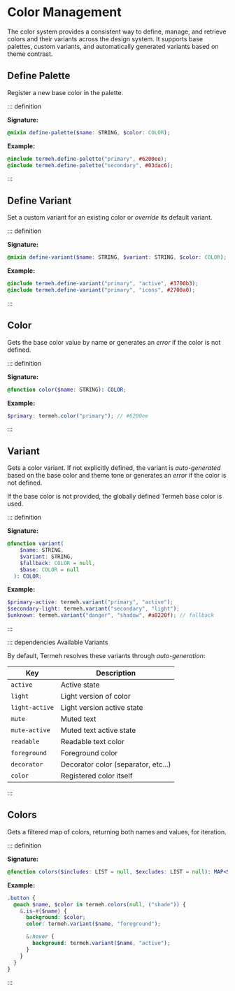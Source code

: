# Color Management

The color system provides a consistent way to define, manage, and retrieve colors and their variants across the design system. It supports base palettes, custom variants, and automatically generated variants based on theme contrast.

## Define Palette

Register a new base color in the palette.

::: definition

**Signature:**

```scss
@mixin define-palette($name: STRING, $color: COLOR);
```

**Example:**

```scss
@include termeh.define-palette("primary", #6200ee);
@include termeh.define-palette("secondary", #03dac6);
```

:::

## Define Variant

Set a custom variant for an existing color or _override_ its default variant.

::: definition

**Signature:**

```scss
@mixin define-variant($name: STRING, $variant: STRING, $color: COLOR);
```

**Example:**

```scss
@include termeh.define-variant("primary", "active", #3700b3);
@include termeh.define-variant("primary", "icons", #2700a0);
```

:::

## Color

Gets the base color value by name or generates an _error_ if the color is not defined.

::: definition

**Signature:**

```scss
@function color($name: STRING): COLOR;
```

**Example:**

```scss
$primary: termeh.color("primary"); // #6200ee
```

:::

## Variant

Gets a color variant. If not explicitly defined, the variant is _auto-generated_ based on the base color and theme tone or generates an _error_ if the color is not defined.

If the base color is not provided, the globally defined Termeh base color is used.

::: definition

**Signature:**

```scss
@function variant(
    $name: STRING,
    $variant: STRING,
    $fallback: COLOR = null,
    $base: COLOR = null
  ): COLOR;
```

**Example:**

```scss
$primary-active: termeh.variant("primary", "active");
$secondary-light: termeh.variant("secondary", "light");
$unknown: termeh.variant("danger", "shadow", #a8220f); // fallback
```

:::

::: dependencies Available Variants

By default, Termeh resolves these variants through _auto-generation_:

| Key            | Description                         |
| -------------- | ----------------------------------- |
| `active`       | Active state                        |
| `light`        | Light version of color              |
| `light-active` | Light version active state          |
| `mute`         | Muted text                          |
| `mute-active`  | Muted text active state             |
| `readable`     | Readable text color                 |
| `foreground`   | Foreground color                    |
| `decorator`    | Decorator color (separator, etc...) |
| `color`        | Registered color itself             |

:::

## Colors

Gets a filtered map of colors, returning both names and values, for iteration.

::: definition

**Signature:**

```scss
@function colors($includes: LIST = null, $excludes: LIST = null): MAP<STRING, COLOR>;
```

**Example:**

```scss
.button {
  @each $name, $color in termeh.colors(null, ("shade")) {
    &.is-#{$name} {
      background: $color;
      color: termeh.variant($name, "foreground");

      &:hover {
        background: termeh.variant($name, "active");
      }
    }
  }
}
```

:::
